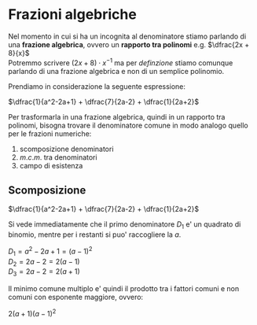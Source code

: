# Frazioni algebriche  

Nel momento in cui si ha un incognita al denominatore stiamo parlando di una **frazione algebrica**, ovvero un **rapporto tra polinomi** e.g. $\dfrac{2x + 8}{x}$  
Potremmo scrivere $(2x + 8) \cdot x^{-1}$ ma per *definzione* stiamo comunque parlando di una frazione algebrica e non di un semplice polinomio.  

Prendiamo in considerazione la seguente espressione:  

$\dfrac{1}{a^2-2a+1} + \dfrac{7}{2a-2} + \dfrac{1}{2a+2}$  

Per trasformarla in una frazione algebrica, quindi in un rapporto tra polinomi, bisogna trovare il denominatore comune in modo analogo quello per le frazioni numeriche:  

1. scomposizione denominatori
2. $m.c.m.$ tra denominatori
3. campo di esistenza

## Scomposizione  

$\dfrac{1}{a^2-2a+1} + \dfrac{7}{2a-2} + \dfrac{1}{2a+2}$  

Si vede immediatamente che il primo denominatore $D_1$ e' un quadrato di binomio, mentre per i restanti si puo' raccogliere la $a$.  

$D_1 = a^2 - 2a + 1 = (a - 1)^2$  
$D_2 = 2a - 2 = 2(a - 1)$  
$D_3 = 2a - 2 = 2(a + 1)$  

Il minimo comune multiplo e' quindi il prodotto tra i fattori comuni e non comuni con esponente maggiore, ovvero:  

$2(a+1)(a - 1)^2$  

